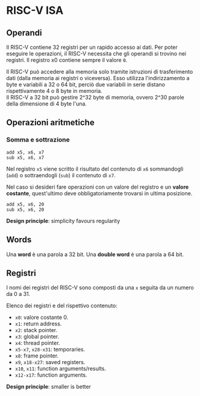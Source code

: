 # RISC-V ISA

## Operandi

Il RISC-V contiene 32 registri per un rapido accesso ai dati. Per poter eseguire le operazioni, il RISC-V necessita che gli operandi si trovino nei registri. Il registro x0 contiene sempre il valore `0`.

Il RISC-V può accedere alla memoria solo tramite istruzioni di trasferimento dati (dalla memoria ai registri o viceversa). Esso utilizza l'indirizzamento a byte e variabili a 32 o 64 bit, perciò due variabili in serie distano rispettivamente 4 o 8 byte in memoria.
\
Il RISC-V a 32 bit può gestire 2^32 byte di memoria, ovvero 2^30 parole della dimensione di 4 byte l'una.

## Operazioni aritmetiche

### Somma e sottrazione

```assembly
add x5, x6, x7
sub x5, x6, x7 
```

Nel registro `x5` viene scritto il risultato del contenuto di `x6` sommandogli (`add`) o sottraendogli (`sub`) il contenuto di `x7`.

Nel caso si desideri fare operazioni con un valore del registro e un **valore costante**, quest'ultimo deve obbligatoriamente trovarsi in ultima posizione.

```assembly
add x5, x6, 20
sub x5, x6, 20
```

**Design principle**: simplicity favours regularity

## Words

Una **word** è una parola a 32 bit. Una **double word** è una parola a 64 bit.

## Registri

I nomi dei registri del RISC-V sono composti da una `x` seguita da un numero da 0 a 31.

Elenco dei registri e del rispettivo contenuto:

- `x0`: valore costante 0.
- `x1`: return address.
- `x2`: stack pointer.
- `x3`: global pointer.
- `x4`: thread pointer.
- `x5-x7`, `x28-x31`: temporaries.
- `x8`: frame pointer.
- `x9`, `x18-x27`: saved registers.
- `x10`, `x11`: function arguments/results.
- `x12-x17`: function arguments.

**Design principle**: smaller is better
